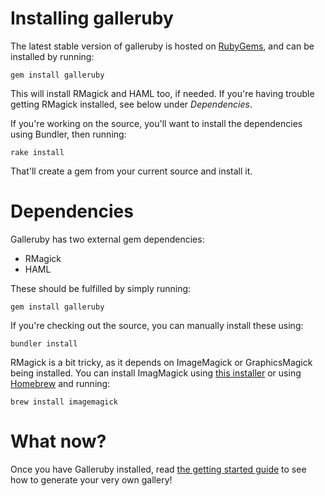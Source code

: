 Installing galleruby
====================

The latest stable version of galleruby is hosted on [RubyGems][rubygems], and
can be installed by running:

    gem install galleruby

This will install RMagick and HAML too, if needed. If you're having trouble
getting RMagick installed, see below under *Dependencies*.

If you're working on the source, you'll want to install the dependencies using
Bundler, then running:

    rake install

That'll create a gem from your current source and install it.

Dependencies
============

Galleruby has two external gem dependencies:

* RMagick
* HAML

These should be fulfilled by simply running:

    gem install galleruby

If you're checking out the source, you can manually install these using:

    bundler install

RMagick is a bit tricky, as it depends on ImageMagick or GraphicsMagick being
installed. You can install ImagMagick using [this installer][magick-installer]
or using [Homebrew][homebrew] and running:

    brew install imagemagick

What now?
=========

Once you have Galleruby installed, read [the getting started guide][guide] to
see how to generate your very own gallery!

[magick-installer]: https://github.com/maddox/magick-installer
[homebrew]: https://github.com/mxcl/homebrew
[rubygems]: http://www.rubygems.org/
[guide]: /jorgenpt/galleruby/blob/master/GETTING_STARTED.md
